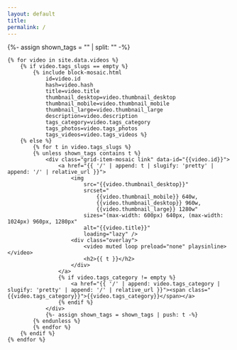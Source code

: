 ```yaml
---
layout: default
title:
permalink: /
---
```


<div class="grid">
    {%- assign shown_tags = "" | split: "" -%}

    {% for video in site.data.videos %}
        {% if video.tags_slugs == empty %}
            {% include block-mosaic.html
                id=video.id
                hash=video.hash
                title=video.title
                thumbnail_desktop=video.thumbnail_desktop
                thumbnail_mobile=video.thumbnail_mobile
                thumbnail_large=video.thumbnail_large
                description=video.description
                tags_category=video.tags_category
                tags_photos=video.tags_photos
                tags_videos=video.tags_videos %}
        {% else %}
            {% for t in video.tags_slugs %}
            {% unless shown_tags contains t %}
                <div class="grid-item-mosaic link" data-id="{{video.id}}">
                    <a href="{{ '/' | append: t | slugify: 'pretty' | append: '/' | relative_url }}">
                        <img
                            src="{{video.thumbnail_desktop}}"
                            srcset="
                                {{video.thumbnail_mobile}} 640w,
                                {{video.thumbnail_desktop}} 960w,
                                {{video.thumbnail_large}} 1280w"
                            sizes="(max-width: 600px) 640px, (max-width: 1024px) 960px, 1280px"
                            alt="{{video.title}}"
                            loading="lazy" />
                        <div class="overlay">
                            <video muted loop preload="none" playsinline></video>
                            <h2>{{ t }}</h2>
                        </div>
                    </a>
                    {% if video.tags_category != empty %}
                        <a href="{{ '/' | append: video.tags_category | slugify: 'pretty' | append: '/' | relative_url }}"><span class="{{video.tags_category}}">{{video.tags_category}}</span></a>
                    {% endif %}
                </div>
                {%- assign shown_tags = shown_tags | push: t -%}
            {% endunless %}
            {% endfor %}
        {% endif %}
    {% endfor %}
</div>
